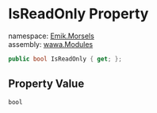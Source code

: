 # IsReadOnly Property

namespace: [Emik\.Morsels](../../Emik.Morsels.md)<br />
assembly: [wawa\.Modules](../../../wawa.Modules.md)



```csharp
public bool IsReadOnly { get; };
```

## Property Value

`bool`

